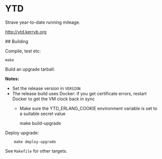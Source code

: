 # YTD

Strave year-to-date running mileage.

http://ytd.kerryb.org

## Building

Compile, test etc:

    make

Build an upgrade tarball:

**Notes:**

  * Set the release version in `VERSION`
  * The release build uses Docker: if you get certificate errors, restart Docker to
		get the VM clock back in sync
	* Make sure the YTD_ERLANG_COOKIE environment variable is set to a suitable
	  secret value

		make build-upgrade

Deploy upgrade:

		make deploy-upgrade

See `Makefile` for other targets.
